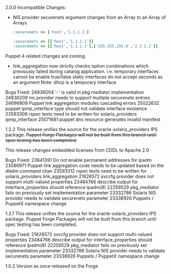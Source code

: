 2.0.0
  Incompatible Changes:
  * NIS provider securenets argument changes from an Array to an Array of Arrays
    ```ruby
    :securenets => ['host','1.1.1.1']
    ```
    ```ruby
    :securenets => [['host','1.1.1.1']]
    :securenets => [['host','1.1.1.1'],['255.255.255.0','2.2.2.2']]
    ```

  Puppet 4 related changes are coming

  * link_aggregation now strictly checks option combinations which previously
    failed during catalog application.
    i.e. temporary interfaces cannot be enable true/false
    static interfaces do not accept seconds as an argument
    Note: dhcp is a temporary interface

  Bugs Fixed:
  24836004 '-' is valid in pkg mediator implementation
  24836209 nis provider needs to support multiple securenets entries
  24696809 Puppet link aggregation modules cascading errors
  25022632 puppet ipmp_interface type should not validate interface existence
  23593308 rspec tests need to be written for solaris_providers ipmp_interface
  25071681 puppet dns resource generates invalid manifest

1.2.2
This release unifies the source for the oracle-solaris_providers IPS package.
~~Puppet Forge Packages will not be built from this branch until
spec testing has been completed.~~

This release changes embedded licenses from CDDL to Apache 2.0

  Bugs Fixed:
  23641391 Do not enable permanent addresses for ipadm
  23586971 Puppet link aggregation code needs to be updated based on the dladm command chan
  23593312 rspec tests need to be written for solaris_providers link_aggregation
  21626572 svccfg provider does not support multi-valued properties
  23484766 describe output for interface_properties should reference ipadm(8)
  22259529 pkg_mediator fails on previously set implementation parameter 
  23332786 Solaris NIS provider needs to validate securenets parameter
  23338926 Puppetx / PuppetX namespace change

1.2.1
This release unifies the source for the oracle-solaris_providers IPS package.
Puppet Forge Packages will not be built from this branch until spec testing has been completed.

  Bugs Fixed:
  21626572 svccfg provider does not support multi-valued properties
  23484766 describe output for interface_properties should reference ipadm(8)
  22259529 pkg_mediator fails on previously set implementation parameter
  23332786 Solaris NIS provider needs to validate securenets parameter
  23338926 Puppetx / PuppetX namespace change

1.0.2
  Version as once released on the Forge
